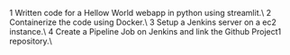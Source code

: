 
1 Written code for a Hellow World webapp in python using streamlit.\ 
2 Containerize the code using Docker.\ 
3 Setup a Jenkins server on a ec2 instance.\ 
4 Create a Pipeline Job on Jenkins and link the Github Project1 repository.\ 

